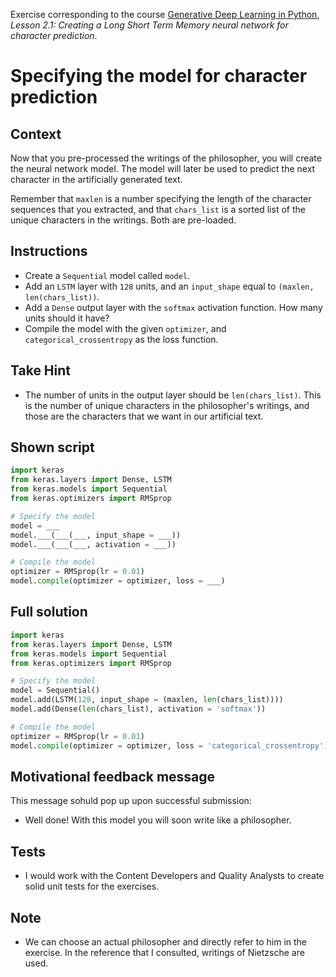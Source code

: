 Exercise corresponding to the course [Generative Deep Learning in Python](CourseOutline.md), *Lesson 2.1: Creating a Long Short Term Memory neural network for character prediction*.

# Specifying the model for character prediction

## Context

Now that you pre-processed the writings of the philosopher, you will create the neural network model. The model will later be used to predict the next character in the artificially generated text.

Remember that `maxlen` is a number specifying the length of the character sequences that you extracted, and that `chars_list` is a sorted list of the unique characters in the writings. Both are pre-loaded.

## Instructions

  * Create a `Sequential` model called `model`.
  * Add an `LSTM` layer with `128` units, and an `input_shape` equal to `(maxlen, len(chars_list))`.
  * Add a `Dense` output layer with the `softmax` activation function. How many units should it have?
  * Compile the model with the given `optimizer`, and `categorical_crossentropy` as the loss function.

## Take Hint
  * The number of units in the output layer should be `len(chars_list)`. This is the number of unique characters in the philosopher's writings, and those are the characters that we want in our artificial text.

## Shown script

```python
import keras
from keras.layers import Dense, LSTM
from keras.models import Sequential
from keras.optimizers import RMSprop

# Specify the model
model = ___
model.___(___(___, input_shape = ___))
model.___(___(___, activation = ___))

# Compile the model
optimizer = RMSprop(lr = 0.01)
model.compile(optimizer = optimizer, loss = ___)
```

## Full solution

```python
import keras
from keras.layers import Dense, LSTM
from keras.models import Sequential
from keras.optimizers import RMSprop

# Specify the model
model = Sequential()
model.add(LSTM(128, input_shape = (maxlen, len(chars_list))))
model.add(Dense(len(chars_list), activation = 'softmax'))

# Compile the model
optimizer = RMSprop(lr = 0.01)
model.compile(optimizer = optimizer, loss = 'categorical_crossentropy')
```

## Motivational feedback message

This message sohuld pop up upon successful submission:
  * Well done! With this model you will soon write like a philosopher.

## Tests

  * I would work with the Content Developers and Quality Analysts to create solid unit tests for the exercises.

## Note
  * We can choose an actual philosopher and directly refer to him in the exercise. In the reference that I consulted, writings of Nietzsche are used.
